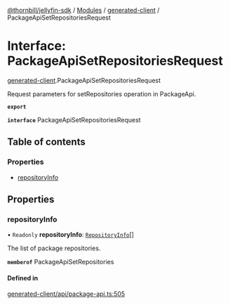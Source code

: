 [@thornbill/jellyfin-sdk](../README.md) / [Modules](../modules.md) / [generated-client](../modules/generated_client.md) / PackageApiSetRepositoriesRequest

# Interface: PackageApiSetRepositoriesRequest

[generated-client](../modules/generated_client.md).PackageApiSetRepositoriesRequest

Request parameters for setRepositories operation in PackageApi.

**`export`**

**`interface`** PackageApiSetRepositoriesRequest

## Table of contents

### Properties

- [repositoryInfo](generated_client.PackageApiSetRepositoriesRequest.md#repositoryinfo)

## Properties

### repositoryInfo

• `Readonly` **repositoryInfo**: [`RepositoryInfo`](index.api.RepositoryInfo.md)[]

The list of package repositories.

**`memberof`** PackageApiSetRepositories

#### Defined in

[generated-client/api/package-api.ts:505](https://github.com/thornbill/jellyfin-sdk-typescript/blob/eb13db7/src/generated-client/api/package-api.ts#L505)
